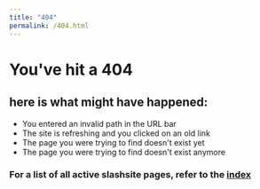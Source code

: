 ```yaml
---
title: "404"
permalink: /404.html
---
```


# You've hit a 404
## here is what might have happened:
- You entered an invalid path in the URL bar
- The site is refreshing and you clicked on an old link
- The page you were trying to find doesn't exist yet
- The page you were trying to find doesn't exist anymore
### For a list of all active slashsite pages, refer to the [index](./index.md)